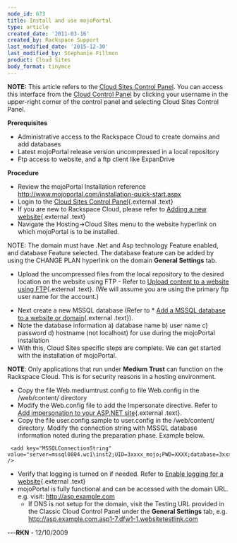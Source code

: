 ```yaml
---
node_id: 673
title: Install and use mojoPortal
type: article
created_date: '2011-03-16'
created_by: Rackspace Support
last_modified_date: '2015-12-30'
last_modified_by: Stephanie Fillmon
product: Cloud Sites
body_format: tinymce
---
```


**NOTE:** This article refers to the [Cloud Sites Control
Panel](https://manage.rackspacecloud.com/). You can access this
interface from the [Cloud Control Panel](https://mycloud.rackspace.com/)
by clicking your username in the upper-right corner of the control panel
and selecting Cloud Sites Control Panel.

**Prerequisites**

-   Administrative access to the Rackspace Cloud to create domains and
    add databases
-   Latest mojoPortal release version uncompressed in a local repository
-   Ftp access to website, and a ftp client like ExpanDrive

**Procedure**

-   Review the mojoPortal Installation reference
    <http://www.mojoportal.com/installation-quick-start.aspx>
-   Login to the [Cloud Sites Control
    Panel](http://manage.rackspacecloud.com/pages/Login.jsp%7C "http://manage.rackspacecloud.com/pages/Login.jsp|"){.external
    .text}
-   If you are new to Rackspace Cloud, please refer to [Adding a new
    website](/howto/getting-started-with-cloud-sites-how-to-add-a-new-website "Adding a new website"){.external
    .text}
-   Navigate the Hosting-&gt;Cloud Sites menu to the website hyperlink
    on which mojoPortal is to be installed.

NOTE: The domain must have .Net and Asp technology Feature enabled, and
database Feature selected. The database feature can be added by using
the CHANGE PLAN hyperlink on the domain **General Settings** tab.

-   Upload the uncompressed files from the local repository to the
    desired location on the website using FTP - Refer to [Upload content
    to a website using
    FTP](/howto/getting-started-with-cloud-sites-uploading-your-content "/knowledge_center/index.php/Uploading_content_to_a_website_using_FTP"){.external
    .text}. (We will assume you are using the primary ftp user name for
    the account.)

<!-- -->

-   Next create a new MSSQL database (Refer to \* [Add a MSSQL database
    to a website or
    domain](/howto/rackspace-cloud-sites-essentials-mysql-databases "/knowledge_center/index.php/Adding_a_MySQL_database_to_a_website_or_domain"){.external
    .text}).
-   Note the database information a) database name b) user name c)
    password d) hostname (not localhost) for use during the mojoPortal
    installation
-   With this, Cloud Sites specific steps are complete. We can get
    started with the installation of mojoPortal.

**NOTE**: Only applications that run under **Medium Trust** can function
on the Rackspace Cloud. This is for security reasons in a hosting
environment.

-   Copy the file Web.mediumtrust.config to file Web.config in the
    /web/content/ directory
-   Modify the Web.config file to add the Impersonate directive. Refer
    to [Add impersonation to your ASP.NET
    site](/howto/add-impersonation-to-your-aspnet-cloud-site "/knowledge_center/index.php/How_do_I_add_impersonation_to_my_ASP.NET_site%3F"){.external
    .text}.
-   Copy the file user.config.sample to user.config in the
    /web/content/ directory. Modify the connection string with MSSQL
    database information noted during the preparation phase.
    Example below.

<!-- -->

     <add key="MSSQLConnectionString" value="server=mssql0804.wc1\inst2;UID=3xxxx_mojo;PWD=XXXX;database=3xxxx_mojo" />

-   Verify that logging is turned on if needed. Refer to [Enable logging
    for a
    website](/howto/enabling-raw-logging-for-a-cloud-sites-website "/knowledge_center/index.php/Enabling_logging_for_a_website"){.external
    .text}
-   mojoPortal is fully functional and can be accessed with the
    domain URL. e.g. visit: http://asp.example.com
    -   If DNS is not setup for the domain, visit the Testing
        URL provided in the Classic Cloud Control Panel under the
        **General Settings** tab,
        e.g. http://asp.example.com.asp1-7.dfw1-1.websitetestlink.com

---**RKN** - 12/10/2009

